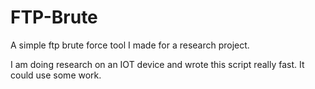 # FTP-Brute
A simple ftp brute force tool I made for a research project.

I am doing research on an IOT device and wrote this script really fast. 
It could use some work.
